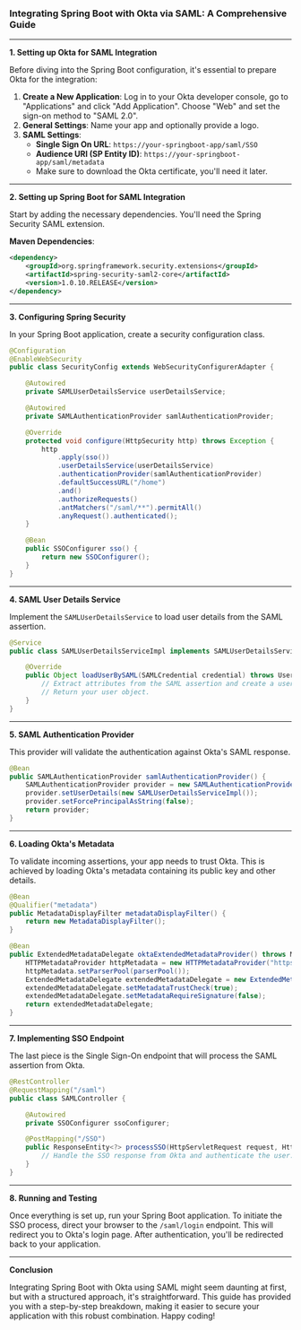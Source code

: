 ### Integrating Spring Boot with Okta via SAML: A Comprehensive Guide

---

**1. Setting up Okta for SAML Integration**

Before diving into the Spring Boot configuration, it's essential to prepare Okta for the integration:

1. **Create a New Application**: Log in to your Okta developer console, go to "Applications" and click "Add Application". Choose "Web" and set the sign-on method to "SAML 2.0".
2. **General Settings**: Name your app and optionally provide a logo.
3. **SAML Settings**:
   - **Single Sign On URL**: `https://your-springboot-app/saml/SSO`
   - **Audience URI (SP Entity ID)**: `https://your-springboot-app/saml/metadata`
   - Make sure to download the Okta certificate, you'll need it later.

---

**2. Setting up Spring Boot for SAML Integration**

Start by adding the necessary dependencies. You'll need the Spring Security SAML extension.

**Maven Dependencies**:

```xml
<dependency>
    <groupId>org.springframework.security.extensions</groupId>
    <artifactId>spring-security-saml2-core</artifactId>
    <version>1.0.10.RELEASE</version>
</dependency>
```

---

**3. Configuring Spring Security**

In your Spring Boot application, create a security configuration class.

```java
@Configuration
@EnableWebSecurity
public class SecurityConfig extends WebSecurityConfigurerAdapter {

    @Autowired
    private SAMLUserDetailsService userDetailsService;

    @Autowired
    private SAMLAuthenticationProvider samlAuthenticationProvider;

    @Override
    protected void configure(HttpSecurity http) throws Exception {
        http
            .apply(sso())
            .userDetailsService(userDetailsService)
            .authenticationProvider(samlAuthenticationProvider)
            .defaultSuccessURL("/home")
            .and()
            .authorizeRequests()
            .antMatchers("/saml/**").permitAll()
            .anyRequest().authenticated();
    }

    @Bean
    public SSOConfigurer sso() {
        return new SSOConfigurer();
    }
}
```

---

**4. SAML User Details Service**

Implement the `SAMLUserDetailsService` to load user details from the SAML assertion.

```java
@Service
public class SAMLUserDetailsServiceImpl implements SAMLUserDetailsService {

    @Override
    public Object loadUserBySAML(SAMLCredential credential) throws UsernameNotFoundException {
        // Extract attributes from the SAML assertion and create a user object.
        // Return your user object.
    }
}
```

---

**5. SAML Authentication Provider**

This provider will validate the authentication against Okta's SAML response.

```java
@Bean
public SAMLAuthenticationProvider samlAuthenticationProvider() {
    SAMLAuthenticationProvider provider = new SAMLAuthenticationProvider();
    provider.setUserDetails(new SAMLUserDetailsServiceImpl());
    provider.setForcePrincipalAsString(false);
    return provider;
}
```

---

**6. Loading Okta's Metadata**

To validate incoming assertions, your app needs to trust Okta. This is achieved by loading Okta's metadata containing its public key and other details.

```java
@Bean
@Qualifier("metadata")
public MetadataDisplayFilter metadataDisplayFilter() {
    return new MetadataDisplayFilter();
}

@Bean
public ExtendedMetadataDelegate oktaExtendedMetadataProvider() throws MetadataProviderException {
    HTTPMetadataProvider httpMetadata = new HTTPMetadataProvider("https://<your-okta-url>/app/<your-app-id>/sso/saml/metadata", 5000);
    httpMetadata.setParserPool(parserPool());
    ExtendedMetadataDelegate extendedMetadataDelegate = new ExtendedMetadataDelegate(httpMetadata, extendedMetadata());
    extendedMetadataDelegate.setMetadataTrustCheck(true);
    extendedMetadataDelegate.setMetadataRequireSignature(false);
    return extendedMetadataDelegate;
}
```

---

**7. Implementing SSO Endpoint**

The last piece is the Single Sign-On endpoint that will process the SAML assertion from Okta.

```java
@RestController
@RequestMapping("/saml")
public class SAMLController {

    @Autowired
    private SSOConfigurer ssoConfigurer;

    @PostMapping("/SSO")
    public ResponseEntity<?> processSSO(HttpServletRequest request, HttpServletResponse response) {
        // Handle the SSO response from Okta and authenticate the user.
    }
}
```

---

**8. Running and Testing**

Once everything is set up, run your Spring Boot application. To initiate the SSO process, direct your browser to the `/saml/login` endpoint. This will redirect you to Okta's login page. After authentication, you'll be redirected back to your application.

---

**Conclusion**

Integrating Spring Boot with Okta using SAML might seem daunting at first, but with a structured approach, it's straightforward. This guide has provided you with a step-by-step breakdown, making it easier to secure your application with this robust combination. Happy coding!
